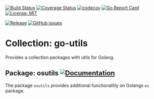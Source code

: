 [![Build Status](https://travis-ci.org/rebel-l/go-utils.svg?branch=master)](https://travis-ci.org/rebel-l/go-utils) 
[![Coverage Status](https://coveralls.io/repos/github/rebel-l/go-utils/badge.svg?branch=master)](https://coveralls.io/github/rebel-l/go-utils?branch=master)
[![codecov](https://codecov.io/gh/rebel-l/go-utils/branch/master/graph/badge.svg)](https://codecov.io/gh/rebel-l/go-utils)
[![Go Report Card](https://goreportcard.com/badge/github.com/rebel-l/go-utils)](https://goreportcard.com/report/github.com/rebel-l/go-utils)
[![License: MIT](https://img.shields.io/badge/License-MIT-yellow.svg)](https://opensource.org/licenses/MIT)

[![Release](https://img.shields.io/github/release/rebel-l/go-utils.svg?label=Release)](https://github.com/rebel-l/go-utils/releases)
[![GitHub issues](https://img.shields.io/github/issues/rebel-l/go-utils.svg)](https://github/rebel-l/go-utils/issues)

# Collection: go-utils
Provides a collection packages with utils for Golang.

## Package: osutils [![Documentation](https://godoc.org/github.com/rebel-l/go-utils/osutils?status.svg)](https://godoc.org/github.com/rebel-l/go-utils/osutils)
The package `osutils` provides additional functionalitly on Golangs `os` package.
